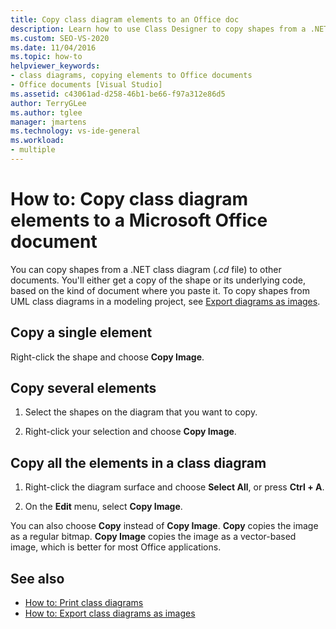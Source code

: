 ```yaml
---
title: Copy class diagram elements to an Office doc
description: Learn how to use Class Designer to copy shapes from a .NET class diagram to other documents; you'll either get a copy of the shape or its underlying code.
ms.custom: SEO-VS-2020
ms.date: 11/04/2016
ms.topic: how-to
helpviewer_keywords:
- class diagrams, copying elements to Office documents
- Office documents [Visual Studio]
ms.assetid: c43061ad-d258-46b1-be66-f97a312e86d5
author: TerryGLee
ms.author: tglee
manager: jmartens
ms.technology: vs-ide-general
ms.workload:
- multiple
---
```

# How to: Copy class diagram elements to a Microsoft Office document

You can copy shapes from a .NET class diagram (*.cd* file) to other documents. You'll either get a copy of the shape or its underlying code, based on the kind of document where you paste it. To copy shapes from UML class diagrams in a modeling project, see [Export diagrams as images](../../modeling/export-diagrams-as-images.md).

## Copy a single element

Right-click the shape and choose **Copy Image**.

## Copy several elements

1. Select the shapes on the diagram that you want to copy.

2. Right-click your selection and choose **Copy Image**.

## Copy all the elements in a class diagram

1. Right-click the diagram surface and choose **Select All**, or press **Ctrl + A**.

2. On the **Edit** menu, select **Copy Image**.

You can also choose **Copy** instead of **Copy Image**. **Copy** copies the image as a regular bitmap. **Copy Image** copies the image as a vector-based image, which is better for most Office applications.

## See also

- [How to: Print class diagrams](how-to-print-class-diagrams.md)
- [How to: Export class diagrams as images](how-to-export-class-diagrams-as-images.md)
